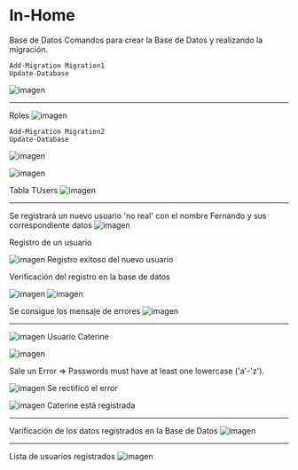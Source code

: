 # In-Home
Base de Datos 
Comandos para crear la Base de Datos y realizando la migración.

    Add-Migration Migration1
    Update-Database
![imagen](https://user-images.githubusercontent.com/49075053/96646174-5c4e8480-12f1-11eb-89e5-5182d28f8f9b.png)
__________________________________________________________________________________________________________________________________________________________________________
Roles
![imagen](https://user-images.githubusercontent.com/49075053/96648706-5f4b7400-12f5-11eb-98d8-6b2f6add30e1.png)

    Add-Migration Migration2
    Update-Database


![imagen](https://user-images.githubusercontent.com/49075053/96912501-1831c000-1468-11eb-95fa-83c29e501ae1.png)

![imagen](https://user-images.githubusercontent.com/49075053/96912942-a60dab00-1468-11eb-9184-8c8534a44a38.png)

Tabla TUsers
![imagen](https://user-images.githubusercontent.com/49075053/96913218-f97ff900-1468-11eb-983b-37ddd827701e.png)

_______________________________________________________________________________________________________________________________________________________________________________
Se registrará un nuevo usuario 'no real'  con el nombre Fernando y sus correspondiente datos
![imagen](https://user-images.githubusercontent.com/49075053/96916020-96906100-146c-11eb-9ee3-b4fc9971cd5e.png)


Registro de un usuario

![imagen](https://user-images.githubusercontent.com/49075053/96916068-a9a33100-146c-11eb-8d34-2c243bd848b6.png)
Registro exitoso del nuevo usuario

Verificación del registro en la base de datos

![imagen](https://user-images.githubusercontent.com/49075053/96916550-4d8cdc80-146d-11eb-9be4-e75627536a1a.png)
![imagen](https://user-images.githubusercontent.com/49075053/96916592-60071600-146d-11eb-9714-757f08cc7dfc.png)

Se consigue los mensaje de errores
![imagen](https://user-images.githubusercontent.com/49075053/96918835-88dcda80-1470-11eb-803f-62de41bf8224.png)

----------------------------------------------------------------------------------------------------------------------------------------------------------------------
![imagen](https://user-images.githubusercontent.com/49075053/96920984-8760e180-1473-11eb-9489-4ebdd8ca307b.png)
Usuario Caterine

![imagen](https://user-images.githubusercontent.com/49075053/96921449-284f9c80-1474-11eb-8662-f4655b6e8eaf.png)

Sale un Error => Passwords must have at least one lowercase ('a'-'z'). 

![imagen](https://user-images.githubusercontent.com/49075053/96921520-44533e00-1474-11eb-8722-976ce5147f8a.png)
Se rectificó el error

![imagen](https://user-images.githubusercontent.com/49075053/96921569-57660e00-1474-11eb-8031-382c08eccf3f.png)
Caterine está registrada

_______________________________________________________
Varificación de los datos registrados en la Base de Datos
![imagen](https://user-images.githubusercontent.com/49075053/96921810-a1e78a80-1474-11eb-8716-c7e1a9841b00.png)


______________________________________________________________________________________________________________________________________________________________________
Lista de usuarios registrados
![imagen](https://user-images.githubusercontent.com/49075053/97046095-7b8d2200-153c-11eb-8b05-1c0d1cf950d4.png)


